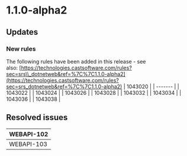 # 1.1.0-alpha2

## Updates

### New rules

The following rules have been added in this release - see also: [https://technologies.castsoftware.com/rules?sec=srs\\_dotnetweb&ref=%7C%7C1.1.0-alpha2](https://technologies.castsoftware.com/rules?sec=srs_dotnetweb&ref=%7C%7C1.1.0-alpha2)
| 1043020 |
| ------- |
| 1043022 |
| 1043024 |
| 1043026 |
| 1043028 |
| 1043032 |
| 1043034 |
| 1043036 |
| 1043038 |

## Resolved issues

| WEBAPI-102 |
| ---------- |
| WEBAPI-103 |

